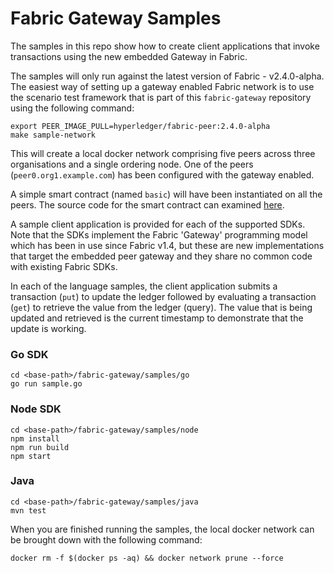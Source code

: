 # Fabric Gateway Samples

The samples in this repo show how to create client applications that invoke transactions using the new embedded Gateway
in Fabric.

The samples will only run against the latest version of Fabric - v2.4.0-alpha.  The easiest way of setting up a gateway
enabled Fabric network is to use the scenario test framework that is part of this `fabric-gateway` repository using the
following command:

```
export PEER_IMAGE_PULL=hyperledger/fabric-peer:2.4.0-alpha
make sample-network
```

This will create a local docker network comprising five peers across three organisations and a single ordering node.
One of the peers (`peer0.org1.example.com`) has been configured with the gateway enabled.

A simple smart contract (named `basic`) will have been instantiated on all the peers.  The source code for the smart
contract can examined [here](https://github.com/hyperledger/fabric-gateway/blob/main/scenario/fixtures/chaincode/golang/basic/main.go).

A sample client application is provided for each of the supported SDKs.
Note that the SDKs implement the Fabric 'Gateway' programming model which has been in use since
Fabric v1.4, but these are new implementations that target the embedded peer gateway and they share no common code with
existing Fabric SDKs.

In each of the language samples, the client application submits a transaction (`put`) to update the ledger followed by
evaluating a transaction (`get`) to retrieve the value from the ledger (query).
The value that is being updated and retrieved is the current timestamp to demonstrate that the update is working.

### Go SDK

```
cd <base-path>/fabric-gateway/samples/go
go run sample.go
```

### Node SDK

```
cd <base-path>/fabric-gateway/samples/node
npm install
npm run build
npm start
```

### Java

```
cd <base-path>/fabric-gateway/samples/java
mvn test
```

When you are finished running the samples, the local docker network can be brought down with the following command:

`docker rm -f $(docker ps -aq) && docker network prune --force`

